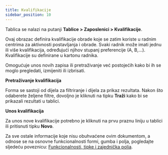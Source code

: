 ```yaml
---
title: Kvalifikacije
sidebar_position: 10
---
```


Tablica se nalazi na putanji **Tablice > Zaposlenici > Kvalifikacije**.

Ovaj obrazac definira kvalifikacije obrade koje se zatim koriste u radnim centrima za aktivnosti postavljanja i obrade. Svaki radnik može imati jednu ili više kvalifikacija, određujući njihov stupanj preferencije (A, B,...). Kvalifikacije su definirane u kartonu radnika.

Omogućuje unos novih zapisa ili pretraživanje već postojećih kako bi ih se moglo pregledati, izmijeniti ili izbrisati.

**Pretraživanje kvalifikacija**

Forma se sastoji od dijela za filtriranje i dijela za prikaz rezultata.
Nakon što odaberete željene filtre, dovoljno je kliknuti na tipku **Traži** kako bi se prikazali rezultati u tablici.  

**Unos kvalifikacija**

Za unos nove kvalifikacije potrebno je kliknuti na prvu praznu liniju u tablici ili pritisnuti tipku **Novo**.

Za sve ostale informacije koje nisu obuhvaćene ovim dokumentom, a odnose se na osnovne funkcionalnosti formi, gumba i polja, pogledajte sljedeću poveznicu: [Funkcionalnosti, tipke i zajednička polja](/docs/guide/common).